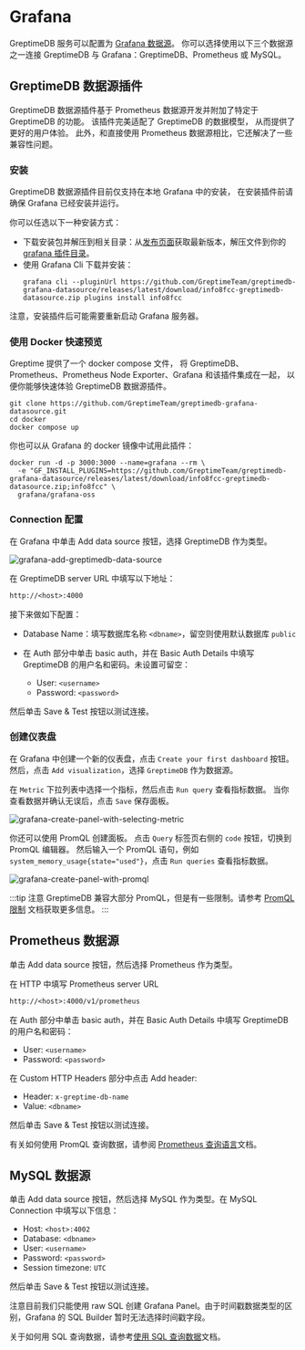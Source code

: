 # Grafana

GreptimeDB 服务可以配置为 [Grafana 数据源](https://grafana.com/docs/grafana/latest/datasources/add-a-data-source/)。
你可以选择使用以下三个数据源之一连接 GreptimeDB 与 Grafana：GreptimeDB、Prometheus 或 MySQL。

## GreptimeDB 数据源插件

GreptimeDB 数据源插件基于 Prometheus 数据源开发并附加了特定于 GreptimeDB 的功能。
该插件完美适配了 GreptimeDB 的数据模型，
从而提供了更好的用户体验。
此外，和直接使用 Prometheus 数据源相比，它还解决了一些兼容性问题。

### 安装

GreptimeDB 数据源插件目前仅支持在本地 Grafana 中的安装，
在安装插件前请确保 Grafana 已经安装并运行。

你可以任选以下一种安装方式：

- 下载安装包并解压到相关目录：从[发布页面](https://github.com/GreptimeTeam/greptimedb-grafana-datasource/releases/latest/)获取最新版本，解压文件到你的 [grafana 插件目录](https://grafana.com/docs/grafana/latest/setup-grafana/configure-grafana/#plugins)。
- 使用 Grafana Cli 下载并安装：
  ```shell
  grafana cli --pluginUrl https://github.com/GreptimeTeam/greptimedb-grafana-datasource/releases/latest/download/info8fcc-greptimedb-datasource.zip plugins install info8fcc
  ```

注意，安装插件后可能需要重新启动 Grafana 服务器。

### 使用 Docker 快速预览

Greptime 提供了一个 docker compose 文件，
将 GreptimeDB、Prometheus、Prometheus Node Exporter、Grafana 和该插件集成在一起，
以便你能够快速体验 GreptimeDB 数据源插件。

```shell
git clone https://github.com/GreptimeTeam/greptimedb-grafana-datasource.git
cd docker
docker compose up
```

你也可以从 Grafana 的 docker 镜像中试用此插件：

```shell
docker run -d -p 3000:3000 --name=grafana --rm \
  -e "GF_INSTALL_PLUGINS=https://github.com/GreptimeTeam/greptimedb-grafana-datasource/releases/latest/download/info8fcc-greptimedb-datasource.zip;info8fcc" \
  grafana/grafana-oss
```

### Connection 配置

在 Grafana 中单击 Add data source 按钮，选择 GreptimeDB 作为类型。

![grafana-add-greptimedb-data-source](/grafana-add-greptimedb-data-source.png)


在 GreptimeDB server URL 中填写以下地址：

```txt
http://<host>:4000
```

接下来做如下配置：

- Database Name：填写数据库名称 `<dbname>`，留空则使用默认数据库 `public`
- 在 Auth 部分中单击 basic auth，并在 Basic Auth Details 中填写 GreptimeDB 的用户名和密码。未设置可留空：

  - User: `<username>`
  - Password: `<password>`

然后单击 Save & Test 按钮以测试连接。

### 创建仪表盘

在 Grafana 中创建一个新的仪表盘，点击 `Create your first dashboard` 按钮。
然后，点击 `Add visualization`，选择 `GreptimeDB` 作为数据源。

在 `Metric` 下拉列表中选择一个指标，然后点击 `Run query` 查看指标数据。
当你查看数据并确认无误后，点击 `Save` 保存面板。

![grafana-create-panel-with-selecting-metric](/create-panel-with-selecting-metric-greptimedb.png)

你还可以使用 PromQL 创建面板。
点击 `Query` 标签页右侧的 `code` 按钮，切换到 PromQL 编辑器。
然后输入一个 PromQL 语句，例如 `system_memory_usage{state="used"}`，点击 `Run queries` 查看指标数据。

![grafana-create-panel-with-promql](/grafana-create-panel-with-promql.png)

:::tip 注意
GreptimeDB 兼容大部分 PromQL，但是有一些限制。请参考 [PromQL 限制](/user-guide/query-data/promql.md#局限) 文档获取更多信息。
:::

## Prometheus 数据源

单击 Add data source 按钮，然后选择 Prometheus 作为类型。

在 HTTP 中填写 Prometheus server URL

```txt
http://<host>:4000/v1/prometheus
```

在 Auth 部分中单击 basic auth，并在 Basic Auth Details 中填写 GreptimeDB 的用户名和密码：

- User: `<username>`
- Password: `<password>`

在 Custom HTTP Headers 部分中点击 Add header:

- Header: `x-greptime-db-name`
- Value: `<dbname>`

然后单击 Save & Test 按钮以测试连接。

有关如何使用 PromQL 查询数据，请参阅 [Prometheus 查询语言](/user-guide/query-data/promql.md)文档。

## MySQL 数据源

单击 Add data source 按钮，然后选择 MySQL 作为类型。在 MySQL Connection 中填写以下信息：

- Host: `<host>:4002`
- Database: `<dbname>`
- User: `<username>`
- Password: `<password>`
- Session timezone: `UTC`

然后单击 Save & Test 按钮以测试连接。

注意目前我们只能使用 raw SQL 创建 Grafana Panel。由于时间戳数据类型的区别，Grafana
的 SQL Builder 暂时无法选择时间戳字段。

关于如何用 SQL 查询数据，请参考[使用 SQL 查询数据](/user-guide/query-data/sql.md)文档。
